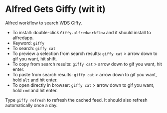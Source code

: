 Alfred Gets Giffy (wit it)
=================

Alfred workflow to search [WDS Giffy](http://jtsternberg.com/?gifs).

* To install: double-click `Giffy.alfredworkflow` and it should install to alfredapp.
* Keyword: `giffy`  
* To search: `giffy cat`  
* To preview a selection from search results: `giffy cat` > arrow down to gif you want, hit shift.  
* To copy from search results: `giffy cat` > arrow down to gif you want, hit enter.  
* To paste from search results: `giffy cat` > arrow down to gif you want, hold `alt` and hit enter.
* To open directly in browser: `giffy cat` > arrow down to gif you want, hold `cmd` and hit enter.

Type `giffy refresh` to refresh the cached feed. It should also refresh automatically once a day.
